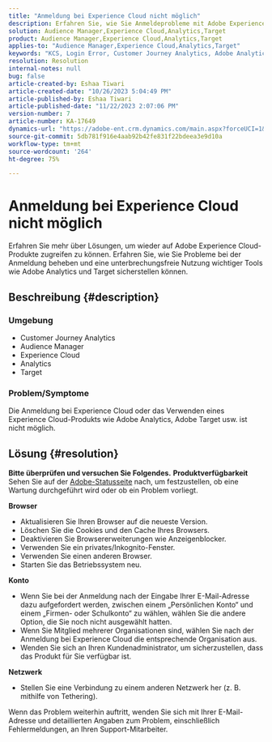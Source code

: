 ```yaml
---
title: "Anmeldung bei Experience Cloud nicht möglich"
description: Erfahren Sie, wie Sie Anmeldeprobleme mit Adobe Experience Cloud-Produkten wie Analytics und Target beheben können.
solution: Audience Manager,Experience Cloud,Analytics,Target
product: Audience Manager,Experience Cloud,Analytics,Target
applies-to: "Audience Manager,Experience Cloud,Analytics,Target"
keywords: "KCS, Login Error, Customer Journey Analytics, Adobe Analytics, Experience Cloud"
resolution: Resolution
internal-notes: null
bug: false
article-created-by: Eshaa Tiwari
article-created-date: "10/26/2023 5:04:49 PM"
article-published-by: Eshaa Tiwari
article-published-date: "11/22/2023 2:07:06 PM"
version-number: 7
article-number: KA-17649
dynamics-url: "https://adobe-ent.crm.dynamics.com/main.aspx?forceUCI=1&pagetype=entityrecord&etn=knowledgearticle&id=a263c2c3-2174-ee11-9ae7-6045bd0063aa"
source-git-commit: 5db781f916e4aab92b42fe831f22bdeea3e9d10a
workflow-type: tm+mt
source-wordcount: '264'
ht-degree: 75%

---
```


# Anmeldung bei Experience Cloud nicht möglich


Erfahren Sie mehr über Lösungen, um wieder auf Adobe Experience Cloud-Produkte zugreifen zu können. Erfahren Sie, wie Sie Probleme bei der Anmeldung beheben und eine unterbrechungsfreie Nutzung wichtiger Tools wie Adobe Analytics und Target sicherstellen können.

## Beschreibung {#description}


### <b>Umgebung</b>

- Customer Journey Analytics
- Audience Manager
- Experience Cloud
- Analytics
- Target


### <b>Problem/Symptome</b>

Die Anmeldung bei Experience Cloud oder das Verwenden eines Experience Cloud-Produkts wie Adobe Analytics, Adobe Target usw. ist nicht möglich.


## Lösung {#resolution}

<b>Bitte überprüfen und versuchen Sie Folgendes.</b>
<b>Produktverfügbarkeit</b>
Sehen Sie auf der [Adobe-Statusseite](https://status.adobe.com/de) nach, um festzustellen, ob eine Wartung durchgeführt wird oder ob ein Problem vorliegt.

<b>Browser</b>

- Aktualisieren Sie Ihren Browser auf die neueste Version.
- Löschen Sie die Cookies und den Cache Ihres Browsers.
- Deaktivieren Sie Browsererweiterungen wie Anzeigenblocker.
- Verwenden Sie ein privates/Inkognito-Fenster.
- Verwenden Sie einen anderen Browser.
- Starten Sie das Betriebssystem neu.


<b>Konto</b>

- Wenn Sie bei der Anmeldung nach der Eingabe Ihrer E-Mail-Adresse dazu aufgefordert werden, zwischen einem „Persönlichen Konto“ und einem „Firmen- oder Schulkonto“ zu wählen, wählen Sie die andere Option, die Sie noch nicht ausgewählt hatten.
- Wenn Sie Mitglied mehrerer Organisationen sind, wählen Sie nach der Anmeldung bei Experience Cloud die entsprechende Organisation aus.
- Wenden Sie sich an Ihren Kundenadministrator, um sicherzustellen, dass das Produkt für Sie verfügbar ist.


<b>Netzwerk</b>

- Stellen Sie eine Verbindung zu einem anderen Netzwerk her (z. B. mithilfe von Tethering).


Wenn das Problem weiterhin auftritt, wenden Sie sich mit Ihrer E-Mail-Adresse und detaillierten Angaben zum Problem, einschließlich Fehlermeldungen, an Ihren Support-Mitarbeiter.
